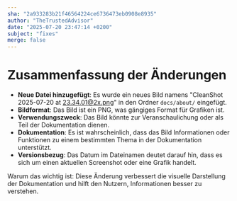 ```yaml
---
sha: "2a933283b21f46564224ce6736473eb0908e8935"
author: "TheTrustedAdvisor"
date: "2025-07-20 23:47:14 +0200"
subject: "fixes"
merge: false
---
```


# Zusammenfassung der Änderungen

- **Neue Datei hinzugefügt**: Es wurde ein neues Bild namens "CleanShot 2025-07-20 at 23.34.01@2x.png" in den Ordner `docs/about/` eingefügt.
- **Bildformat**: Das Bild ist ein PNG, was gängiges Format für Grafiken ist.
- **Verwendungszweck**: Das Bild könnte zur Veranschaulichung oder als Teil der Dokumentation dienen.
- **Dokumentation**: Es ist wahrscheinlich, dass das Bild Informationen oder Funktionen zu einem bestimmten Thema in der Dokumentation unterstützt.
- **Versionsbezug**: Das Datum im Dateinamen deutet darauf hin, dass es sich um einen aktuellen Screenshot oder eine Grafik handelt.

Warum das wichtig ist: Diese Änderung verbessert die visuelle Darstellung der Dokumentation und hilft den Nutzern, Informationen besser zu verstehen.


